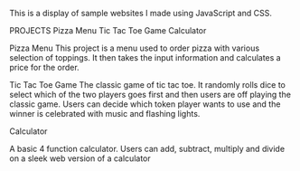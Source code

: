 This is a display of sample websites I made using JavaScript and CSS.

PROJECTS
  Pizza Menu
  Tic Tac Toe Game
  Calculator
  
Pizza Menu
This project is a menu used to order pizza with various selection of toppings. It then takes the input information and calculates a price for the order.
 
Tic Tac Toe Game
The classic game of tic tac toe. It randomly rolls dice to select which of the two players goes first and then users are off playing the classic game. Users can decide which token player wants to use and the winner is celebrated with music and flashing lights.

Calculator

A basic 4 function calculator. Users can add, subtract, multiply and divide on a sleek web version of a calculator
 
 
